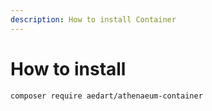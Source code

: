 ```yaml
---
description: How to install Container
---
```


# How to install

```console
composer require aedart/athenaeum-container
```


